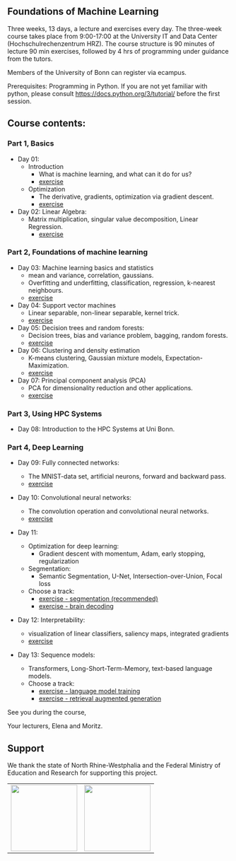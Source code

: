 ## Foundations of Machine Learning
Three weeks, 13 days, a lecture and exercises every day. The three-week course takes place from 9:00-17:00 at the University IT and Data Center (Hochschulrechenzentrum HRZ). The course structure is 90 minutes of lecture 90 min exercises, followed by 4 hrs of programming under guidance from the tutors.

Members of the University of Bonn can register via ecampus.

Prerequisites:
Programming in Python. If you are not yet familiar with python, please consult https://docs.python.org/3/tutorial/ before the first session.

## Course contents:

### Part 1, Basics
- Day 01:
    - Introduction
        - What is machine learning, and what can it do for us?
        - [exercise](https://github.com/Machine-Learning-Foundations-2025/exercise_01_intro) <br>
    - Optimization
        - The derivative, gradients, optimization via gradient descent.
        - [exercise](https://github.com/Machine-Learning-Foundations-2025/exercise_01_optimization)
- Day 02: Linear Algebra:
   - Matrix multiplication, singular value decomposition, Linear Regression.
       - [exercise](https://github.com/Machine-Learning-Foundations/exercise_02_algebra)

### Part 2, Foundations of machine learning
- Day 03: Machine learning basics and statistics
   - mean and variance, correlation, gaussians.
  - Overfitting and underfitting, classification, regression, k-nearest neighbours.
  - [exercise](https://github.com/Machine-Learning-Foundations-2025/exercise_03_MLbasics)
- Day 04: Support vector machines
  - Linear separable, non-linear separable, kernel trick.
  - [exercise](https://github.com/Machine-Learning-Foundations/day_06_exercise_svm_svr)
- Day 05: Decision trees and random forests:
  - Decision trees, bias and variance problem, bagging, random forests.
  - [exercise](https://github.com/Machine-Learning-Foundations/day_07_exercise_decision_trees)
- Day 06:  Clustering and density estimation
  - K-means clustering, Gaussian mixture models, Expectation-Maximization.
  - [exercise](https://github.com/Machine-Learning-Foundations/day_08_exercise_cluster_analysis)
- Day 07: Principal component analysis (PCA)
  - PCA for dimensionality reduction and other applications.
  - [exercise](https://github.com/Machine-Learning-Foundations/day_09_exercise_dim_reduction)

### Part 3, Using HPC Systems
- Day 08: Introduction to the HPC Systems at Uni Bonn.

### Part 4, Deep Learning
- Day 09: Fully connected networks:
    -  The MNIST-data set, artificial neurons, forward and backward pass.
    -  [exercise](https://github.com/Machine-Learning-Foundations/day_11_exercise_neural_networks)
- Day 10: Convolutional neural networks:
    -  The convolution operation and convolutional neural networks.
    -  [exercise](https://github.com/Machine-Learning-Foundations/day_12_exercise_cnn)
- Day 11:
    -  Optimization for deep learning:
        - Gradient descent with momentum, Adam, early stopping, regularization
    - Segmentation:
        -  Semantic Segmentation, U-Net, Intersection-over-Union, Focal loss
    - Choose a track:
        - [exercise - segmentation (recommended)](https://github.com/Machine-Learning-Foundations/exercise_13_segmentation)
        - [exercise - brain decoding](https://github.com/Machine-Learning-Foundations/day_13_exercise_brain_decode)

- Day 12: Interpretability:
    - visualization of linear classifiers, saliency maps, integrated gradients
    - [exercise](https://github.com/Machine-Learning-Foundations/day_14_exercise_interpretability)
 - Day 13: Sequence models:
    - Transformers, Long-Short-Term-Memory, text-based language models.
    - Choose a track:
        - [exercise - language model training](https://github.com/Machine-Learning-Foundations/exercise_15_language_models)
        - [exercise - retrieval augmented generation](https://github.com/Machine-Learning-Foundations-2025/exercise_13_rag/settings)

See you during the course,

Your lecturers, Elena and Moritz.



## Support

We thank the state of North Rhine-Westphalia and the Federal Ministry of Education and Research for supporting this project.

<table>
<tr>
    <td><img src="https://github.com/Machine-Learning-Foundations/.github/blob/main/profile/img/nrw-logo.png" height="150"></td>
    <td><img src="https://github.com/Machine-Learning-Foundations/.github/blob/main/profile/img/BMBF_gefoerdert_2017_en.jpg" height="150"></td>
</tr>
</table>
